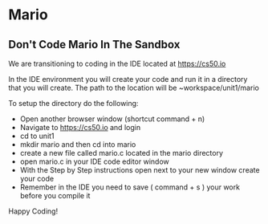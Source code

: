# Mario 

## Don't Code Mario In The Sandbox 

We are transitioning to coding in the IDE located at https://cs50.io

In the IDE environment you will create your code and run it in a directory that you will create. 
The path to the location will be ~workspace/unit1/mario

To setup the directory do the following:

* Open another browser window (shortcut command + n)
* Navigate to https://cs50.io and login
* cd to unit1
* mkdir mario and then cd into mario
* create a new file called mario.c located in the mario directory
* open mario.c in your IDE code editor window
* With the Step by Step instructions open next to your new window create your code
* Remember in the IDE you need to save ( command + s ) your work before you compile it

Happy Coding!
